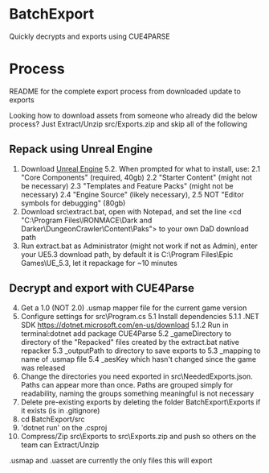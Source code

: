 # BatchExport
 Quickly decrypts and exports using CUE4PARSE

# Process

README for the complete export process from downloaded update to exports

Looking how to download assets from someone who already did the below process? Just Extract/Unzip src/Exports.zip and skip all of the following

## Repack using Unreal Engine
1. Download [Unreal Engine](https://www.unrealengine.com/en-US/download) 5.2. When prompted for what to install, use:
    2.1 "Core Components" (required, 40gb)
    2.2 "Starter Content" (might not be necessary)
    2.3 "Templates and Feature Packs" (might not be necessary)
    2.4 "Engine Source" (likely necessary), 
    2.5 NOT "Editor symbols for debugging" (80gb)
2. Download src\extract.bat, open with Notepad, and set the line <cd "C:\Program Files\IRONMACE\Dark and Darker\DungeonCrawler\Content\Paks"> to your own DaD download path
3. Run extract.bat as Administrator (might not work if not as Admin), enter your UE5.3 download path, by default it is C:\Program Files\Epic Games\UE_5.3, let it repackage for ~10 minutes

## Decrypt and export with CUE4Parse
4. Get a 1.0 (NOT 2.0) .usmap mapper file for the current game version
5. Configure settings for src\Program.cs
    5.1 Install dependencies
        5.1.1 .NET SDK https://dotnet.microsoft.com/en-us/download
        5.1.2 Run in terminal:dotnet add package CUE4Parse
    5.2 _gameDirectory to directory of the "Repacked" files created by the extract.bat native repacker
    5.3 _outputPath to directory to save exports to
    5.3 _mapping to name of .usmap file
    5.4 _aesKey which hasn't changed since the game was released
6. Change the directories you need exported in src\NeededExports.json. Paths can appear more than once. Paths are grouped simply for readability, naming the groups something meaningful is not necessary
7. Delete pre-existing exports by deleting the folder BatchExport\Exports if it exists (is in .gitignore)
8. cd BatchExport/src
8. 'dotnet run' on the .csproj
9. Compress/Zip src\Exports to src\Exports.zip and push so others on the team can Extract/Unzip

.usmap and .uasset are currently the only files this will export